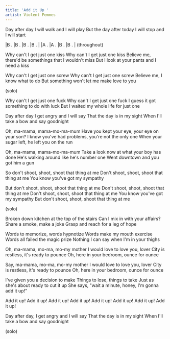 ```yaml
---
title: 'Add it Up '
artist: Violent Femmes
---
```

Day after day 
I will walk and I will play
But the day after today
I will stop and I will start

|B .  |B . |B .  |B . |
|A .  |A . |B .  |B . |
(throughout)

Why can't I get just one kiss
Why can't I get just one kiss
Believe me, there'd be somethings that I wouldn't miss
But I look at your pants and I need a kiss

Why can't I get just one screw 
Why can't I get just one screw
Believe me, I know what to do
But something won't let me make love to you

(solo)

Why can't I get just one fuck
Why can't I get just one fuck
I guess it got something to do with luck
But I waited my whole life for just one

Day after day
I get angry and I will say 
That the day is in my sight 
When I'll take a bow and say goodnight

Oh, ma-mama, mama-mo-ma-mum
Have you kept your eye, your eye on your son?
I know you've had problems, you're not the only one
When your sugar left, he left you on the run

Oh, ma-mama, mama-mo-ma-mum
Take a look now at what your boy has done
He's walking around like he's number one
Went downtown and you got him a gun

So don't shoot, shoot, shoot that thing at me
Don't shoot, shoot, shoot that thing at me
You know you've got my sympathy

But don't shoot, shoot, shoot that thing at me
Don't shoot, shoot, shoot that thing at me
Don't shoot, shoot, shoot that thing at me
You know you've got my sympathy
But don't shoot, shoot, shoot that thing at me

(solo)

Broken down kitchen at the top of the stairs
Can I mix in with your affairs?
Share a smoke, make a joke
Grasp and reach for a leg of hope

Words to memorize, words hypnotize
Words make my mouth exercise
Words all failed the magic prize
Nothing I can say when I'm in your thighs

Oh, ma-mama, mo-ma, mo-my mother
I would love to love you, lover
City is restless, it's ready to pounce
Oh, here in your bedroom, ounce for ounce

Say, ma-mama, mo-ma, mo-my mother
I would love to love you, lover
City is restless, it's ready to pounce
Oh, here in your bedroom, ounce for ounce

I've given you a decision to make
Things to lose, things to take
Just as she's about ready to cut it up
She says, "wait a minute, honey, I'm gonna add it up!"

Add it up! Add it up! Add it up! Add it up!
Add it up! Add it up! Add it up! Add it up!

Day after day, I get angry and I will say
That the day is in my sight
When I'll take a bow and say goodnight

(solo)
